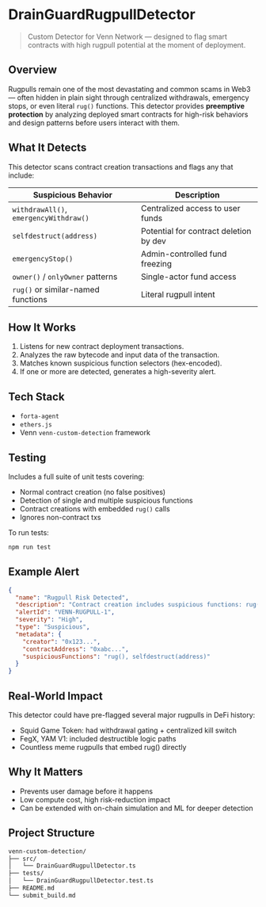 # DrainGuardRugpullDetector 
> Custom Detector for Venn Network — designed to flag smart contracts with high rugpull potential at the moment of deployment.

## Overview
Rugpulls remain one of the most devastating and common scams in Web3 — often hidden in plain sight through centralized withdrawals, emergency stops, or even literal `rug()` functions. This detector provides **preemptive protection** by analyzing deployed smart contracts for high-risk behaviors and design patterns before users interact with them.

## What It Detects
This detector scans contract creation transactions and flags any that include:

| Suspicious Behavior                  | Description |
|-------------------------------------|-------------|
| `withdrawAll()`, `emergencyWithdraw()` | Centralized access to user funds |
| `selfdestruct(address)`         | Potential for contract deletion by dev |
| `emergencyStop()`               | Admin-controlled fund freezing |
| `owner()` / `onlyOwner` patterns | Single-actor fund access |
| `rug()` or similar-named functions | Literal rugpull intent |

## How It Works
1. Listens for new contract deployment transactions.
2. Analyzes the raw bytecode and input data of the transaction.
3. Matches known suspicious function selectors (hex-encoded).
4. If one or more are detected, generates a high-severity alert.

## Tech Stack
- `forta-agent`
- `ethers.js`
- Venn `venn-custom-detection` framework

## Testing
Includes a full suite of unit tests covering:
- Normal contract creation (no false positives)
- Detection of single and multiple suspicious functions
- Contract creations with embedded `rug()` calls
- Ignores non-contract txs

To run tests: 
```bash
npm run test
```

## Example Alert
```json
{
  "name": "Rugpull Risk Detected",
  "description": "Contract creation includes suspicious functions: rug(), selfdestruct(address)",
  "alertId": "VENN-RUGPULL-1",
  "severity": "High",
  "type": "Suspicious",
  "metadata": {
    "creator": "0x123...",
    "contractAddress": "0xabc...",
    "suspiciousFunctions": "rug(), selfdestruct(address)"
  }
}
```

## Real-World Impact
This detector could have pre-flagged several major rugpulls in DeFi history:
- Squid Game Token: had withdrawal gating + centralized kill switch
- FegX, YAM V1: included destructible logic paths
- Countless meme rugpulls that embed rug() directly

## Why It Matters
- Prevents user damage before it happens
- Low compute cost, high risk-reduction impact
- Can be extended with on-chain simulation and ML for deeper detection

## Project Structure
```bash
venn-custom-detection/
├── src/
│   └── DrainGuardRugpullDetector.ts
├── tests/
│   └── DrainGuardRugpullDetector.test.ts
├── README.md
└── submit_build.md
```